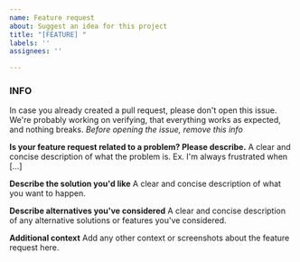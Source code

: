 ```yaml
---
name: Feature request
about: Suggest an idea for this project
title: "[FEATURE] "
labels: ''
assignees: ''

---
```


### INFO
In case you already created a pull request, please don't open this issue. We're probably working on verifying, that everything works as expected, and nothing breaks. *Before opening the issue, remove this info*

**Is your feature request related to a problem? Please describe.**
A clear and concise description of what the problem is. Ex. I'm always frustrated when [...]

**Describe the solution you'd like**
A clear and concise description of what you want to happen.

**Describe alternatives you've considered**
A clear and concise description of any alternative solutions or features you've considered.

**Additional context**
Add any other context or screenshots about the feature request here.
